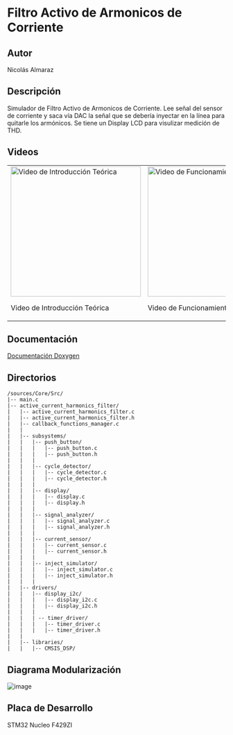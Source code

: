 # Filtro Activo de Armonicos de Corriente

## Autor
Nicolás Almaraz

## Descripción
Simulador de Filtro Activo de Armonicos de Corriente. Lee señal del sensor de corriente y saca vía DAC la señal que se debería inyectar en la línea para quitarle los armónicos.
Se tiene un Display LCD para visulizar medición de THD.

## Videos

<table>
  <tr>
    <td>
      <a href="https://www.youtube.com/watch?v=d_W_DLnTHeg">
        <img src="https://img.youtube.com/vi/d_W_DLnTHeg/0.jpg" alt="Video de Introducción Teórica" width="300">
      </a>
      <p>Video de Introducción Teórica</p>
    </td>
    <td>
      <a href="https://www.youtube.com/watch?v=SaUtxi-bsFg&lc=Ugy0l7aQObMK8iRjLyR4AaABAg&ab_channel=NicolasAlmaraz">
        <img src="https://img.youtube.com/vi/SaUtxi-bsFg/0.jpg" alt="Video de Funcionamiento" width="300">
      </a>
      <p>Video de Funcionamiento</p>
    </td>
  </tr>
</table>

## Documentación
[Documentación Doxygen](https://rawcdn.githack.com/NicolasTobiasAlmaraz/filtro_activo_armonicos_corriente/50b7d0af559790f539d4cfe7f90ac27d37ef2cf7/Doc%20Firmware/html/index.html)

## Directorios
```
/sources/Core/Src/
|-- main.c
|-- active_current_harmonics_filter/
|   |-- active_current_harmonics_filter.c
|   |-- active_current_harmonics_filter.h
|   |-- callback_functions_manager.c
|   |
|   |-- subsystems/
|   |   |-- push_button/
|   |   |   |-- push_button.c
|   |   |   |-- push_button.h
|   |   |
|   |   |-- cycle_detector/
|   |   |   |-- cycle_detector.c
|   |   |   |-- cycle_detector.h
|   |   |
|   |   |-- display/
|   |   |   |-- display.c
|   |   |   |-- display.h
|   |   |
|   |   |-- signal_analyzer/
|   |   |   |-- signal_analyzer.c
|   |   |   |-- signal_analyzer.h
|   |   |
|   |   |-- current_sensor/
|   |   |   |-- current_sensor.c
|   |   |   |-- current_sensor.h
|   |   |
|   |   |-- inject_simulator/
|   |   |   |-- inject_simulator.c 
|   |   |   |-- inject_simulator.h
|   |   |
|   |-- drivers/
|   |   |-- display_i2c/
|   |   |   |-- display_i2c.c
|   |   |   |-- display_i2c.h
|   |   |
|   |   | -- timer_driver/
|   |   |   |-- timer_driver.c
|   |   |   |-- timer_driver.h
|   |
|   |-- libraries/
|   |   |-- CMSIS_DSP/
```
## Diagrama Modularización
![image](https://github.com/user-attachments/assets/1cc70c7a-63f9-454d-b883-44be9710dacb)

## Placa de Desarrollo
STM32 Nucleo F429ZI
